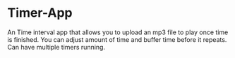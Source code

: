# Timer-App
An Time interval app that allows you to upload an mp3 file to play once time is finished. You can adjust amount of time and buffer time before it repeats. Can have multiple timers running.
